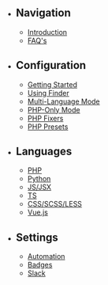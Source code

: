 - ## Navigation
    - [Introduction](/)
    - [FAQ's](/faqs)
    
- ## Configuration
    - [Getting Started](/configuration)
    - [Using Finder](/finder)
    - [Multi-Language Mode](/multi-language)
    - [PHP-Only Mode](/standalone-php)
    - [PHP Fixers](/fixers)
    - [PHP Presets](/presets)

- ## Languages
    - [PHP](/multi-language#php-config)
    - [Python](/multi-language#python-config)
    - [JS/JSX](/multi-language#javascript-config)
    - [TS](/multi-language#typescript-config)
    - [CSS/SCSS/LESS](/multi-language#css-config)
    - [Vue.js](/multi-language#vue-config)

- ## Settings
    - [Automation](/automation)
    - [Badges](/badges)
    - [Slack](/slack)
